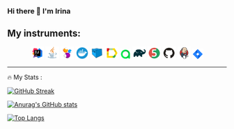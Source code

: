 ### Hi there 👋 I'm Irina

## My instruments:
<p align="center">
<img width="6%" title="IntelliJ IDEA" src="Intelij_IDEA.svg">
<img width="6%" title="Java" src="Java.svg">
<img width="6%" title="Selenide" src="Selenide.svg">
<img width="6%" title="Docker" src="Docker.svg">
<img width="6%" title="Selenoid" src="Selenoid.svg">
<img width="6%" title="Allure Report" src="Allure_Report.svg">
<img width="5%" title="Allure TestOps" src="AllureTestOps.svg">
<img width="6%" title="Gradle" src="Gradle.svg">
<img width="6%" title="JUnit5" src="JUnit5.svg">
<img width="6%" title="GitHub" src="GitHub.svg">
<img width="6%" title="Jenkins" src="Jenkins.svg">
<img width="5%" title="Jira" src="Jira.svg">
</p>

---

:fire: My Stats :

[![GitHub Streak](http://github-readme-streak-stats.herokuapp.com?user=IraKandrina&theme=rising-sun&hide_border=true&border_radius=4.2)](https://git.io/streak-stats)

[![Anurag's GitHub stats](https://github-readme-stats.vercel.app/api?username=IraKandrina&layout=compact&theme=vision-friendly-dark&card_width=300)](https://github.com/anuraghazra/github-readme-stats)

[![Top Langs](https://github-readme-stats.vercel.app/api/top-langs/?username=IraKandrina&layout=compact&theme=vision-friendly-dark)](https://github.com/anuraghazra/github-readme-stats) 

<!--
**IraKandrina/IraKandrina** is a ✨ _special_ ✨ repository because its `README.md` (this file) appears on your GitHub profile.

Here are some ideas to get you started:

- 🔭 I’m currently working on ...
- 🌱 I’m currently learning ...
- 👯 I’m looking to collaborate on ...
- 🤔 I’m looking for help with ...
- 💬 Ask me about ...
- 📫 How to reach me: ...
- 😄 Pronouns: ...
- ⚡ Fun fact: ...
-->
